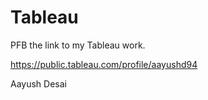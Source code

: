 # Tableau

PFB the link to my Tableau work.

https://public.tableau.com/profile/aayushd94

Aayush Desai
